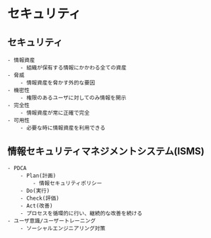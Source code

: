 # セキュリティ

## セキュリティ
    
    - 情報資産
        - 組織が保有する情報にかかわる全ての資産
    - 脅威
        - 情報資産を脅かす外的な要因
    - 機密性
        - 権限のあるユーザに対してのみ情報を開示
    - 完全性
        - 情報資産が常に正確で完全
    - 可用性
        - 必要な時に情報資産を利用できる

## 情報セキュリティマネジメントシステム(ISMS)

    - PDCA
        - Plan(計画)
            - 情報セキュリティポリシー
        - Do(実行)
        - Check(評価)
        - Act(改善)
        - プロセスを循環的に行い、継続的な改善を続ける
    - ユーザ意識/ユーザートレーニング
        - ソーシャルエンジニアリング対策